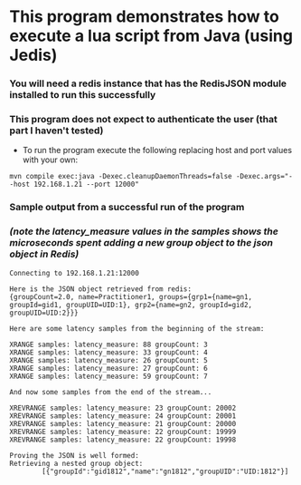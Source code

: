 # This program demonstrates how to execute a lua script from Java (using Jedis)

### You will need a redis instance that has the RedisJSON module installed to run this successfully
### This program does not expect to authenticate the user (that part I haven't tested)

* To run the program execute the following replacing host and port values with your own:

```
mvn compile exec:java -Dexec.cleanupDaemonThreads=false -Dexec.args="--host 192.168.1.21 --port 12000"
```

### Sample output from a successful run of the program 
### <em>(note the latency_measure values in the samples shows the microseconds spent adding a new group object to the json object in Redis)</em>

```
Connecting to 192.168.1.21:12000

Here is the JSON object retrieved from redis:
{groupCount=2.0, name=Practitioner1, groups={grp1={name=gn1, groupId=gid1, groupUID=UID:1}, grp2={name=gn2, groupId=gid2, groupUID=UID:2}}}

Here are some latency samples from the beginning of the stream:

XRANGE samples: latency_measure: 88 groupCount: 3
XRANGE samples: latency_measure: 33 groupCount: 4
XRANGE samples: latency_measure: 26 groupCount: 5
XRANGE samples: latency_measure: 27 groupCount: 6
XRANGE samples: latency_measure: 59 groupCount: 7

And now some samples from the end of the stream...

XREVRANGE samples: latency_measure: 23 groupCount: 20002
XREVRANGE samples: latency_measure: 24 groupCount: 20001
XREVRANGE samples: latency_measure: 21 groupCount: 20000
XREVRANGE samples: latency_measure: 22 groupCount: 19999
XREVRANGE samples: latency_measure: 22 groupCount: 19998

Proving the JSON is well formed:
Retrieving a nested group object: 
        [{"groupId":"gid1812","name":"gn1812","groupUID":"UID:1812"}]

```
